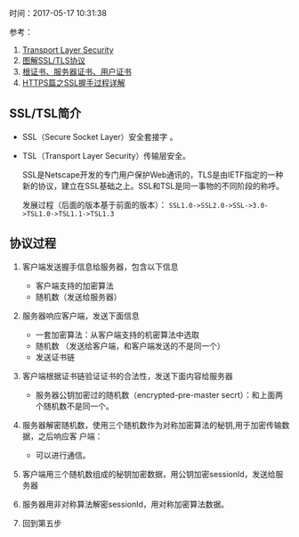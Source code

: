 时间：2017-05-17 10:31:38 

参考： 

1. [Transport Layer Security](https://en.wikipedia.org/wiki/Transport_Layer_Security)
2. [图解SSL/TLS协议](http://www.ruanyifeng.com/blog/2014/09/illustration-ssl.html)
3. [根证书、服务器证书、用户证书](https://www.nginx.cn/5559.html)
4. [HTTPS篇之SSL握手过程详解](https://razeencheng.com/post/ssl-handshake-detail.html)

## SSL/TSL简介

* SSL（Secure Socket Layer）安全套接字 。 
* TSL（Transport Layer Security）传输层安全。

    SSL是Netscape开发的专门用户保护Web通讯的，TLS是由IETF指定的一种新的协议，建立在SSL基础之上。SSL和TSL是同一事物的不同阶段的称呼。

    发展过程（后面的版本基于前面的版本）： `SSL1.0->SSL2.0->SSL->3.0->TSL1.0->TSL1.1->TSL1.3` 


## 协议过程

1. 客户端发送握手信息给服务器，包含以下信息

    * 客户端支持的加密算法
    * 随机数（发送给服务器）

2. 服务器响应客户端，发送下面信息

    * 一套加密算法：从客户端支持的机密算法中选取
    * 随机数 （发送给客户端，和客户端发送的不是同一个）
    * 发送证书链

3. 客户端根据证书链验证证书的合法性，发送下面内容给服务器

    * 服务器公钥加密过的随机数（encrypted-pre-master secrt）：和上面两个随机数不是同一个。

4. 服务器解密随机数，使用三个随机数作为对称加密算法的秘钥,用于加密传输数据，之后响应客
户端：

    * 可以进行通信。 

5. 客户端用三个随机数组成的秘钥加密数据，用公钥加密sessionId，发送给服务器

6. 服务器用非对称算法解密sessionId，用对称加密算法数据。

7. 回到第五步 

